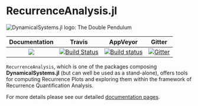 # RecurrenceAnalysis.jl

![DynamicalSystems.jl logo: The Double Pendulum](https://i.imgur.com/nFQFdB0.gif)

| **Documentation**   |  **Travis**     | **AppVeyor** | Gitter |
|:--------:|:-------------------:|:-----:|:-----:|
|[![](https://img.shields.io/badge/docs-latest-blue.svg)](https://JuliaDynamics.github.io/DynamicalSystems.jl/dev) | [![Build Status](https://travis-ci.org/JuliaDynamics/RecurrenceAnalysis.jl.svg?branch=master)](https://travis-ci.org/JuliaDynamics/RecurrenceAnalysis.jl) | [![Build status](https://ci.appveyor.com/api/projects/status/65k2o504pe737rqu/branch/master?svg=true)](https://ci.appveyor.com/project/JuliaDynamics/recurrenceanalysis-jl/branch/master) | [![Gitter](https://img.shields.io/gitter/room/nwjs/nw.js.svg)](https://gitter.im/JuliaDynamics/Lobby)

`RecurrenceAnalysis`, which is one of the packages composing **DynamicalSystems.jl** (but can well be used as a stand-alone), offers tools for computing Recurrence Plots and exploring them within the framework of Recurrence Quantification Analysis.

For more details please see our detailed [documentation pages](https://juliadynamics.github.io/DynamicalSystems.jl/latest/#recurrenceanalysis).
